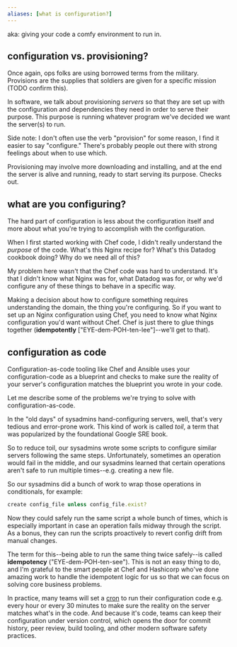 ```yaml
---
aliases: [what is configuration?]
---
```


aka: giving your code a comfy environment to run in.

## configuration vs. provisioning?

Once again, ops folks are using borrowed terms from the military. Provisions are the supplies that soldiers are given for a specific mission (TODO confirm this).

In software, we talk about provisioning *servers* so that they are set up with the configuration and dependencies they need in order to serve their purpose. This purpose is running whatever program we've decided we want the server(s) to run.

Side note: I don't often use the verb "provision" for some reason, I find it easier to say "configure." There's probably people out there with strong feelings about when to use which.

Provisioning may involve more downloading and installing, and at the end the server is alive and running, ready to start serving its purpose. Checks out.

## what are you configuring?

The hard part of configuration is less about the configuration itself and more about what you're trying to accomplish with the configuration.

When I first started working with Chef code, I didn't really understand the *purpose* of the code. What's this Nginx recipe for? What's this Datadog cookbook doing? Why do we need all of this?

My problem here wasn't that the Chef code was hard to understand. It's that I didn't know what Nginx was for, what Datadog was for, or why we'd configure any of these things to behave in a specific way.

Making a decision about how to configure something requires understanding the domain, the thing you're configuring. So if you want to set up an Nginx configuration using Chef, you need to know what Nginx configuration you'd want without Chef. Chef is just there to glue things together (**idempotently** ["EYE-dem-POH-ten-lee"]--we'll get to that).

## configuration as code

Configuration-as-code tooling like Chef and Ansible uses your configuration-code as a blueprint and checks to make sure the reality of your server's configuration matches the blueprint you wrote in your code.

Let me describe some of the problems we're trying to solve with configuration-as-code.

In the "old days" of sysadmins hand-configuring servers, well, that's very tedious and error-prone work. This kind of work is called *toil*, a term that was popularized by the foundational Google SRE book.

So to reduce toil, our sysadmins wrote some scripts to configure similar servers following the same steps. Unfortunately, sometimes an operation would fail in the middle, and our sysadmins learned that certain operations aren't safe to run multiple times--e.g. creating a new file.

So our sysadmins did a bunch of work to wrap those operations in conditionals, for example:

```ruby
create config_file unless config_file.exist?
```

Now they could safely run the same script a whole bunch of times, which is especially important in case an operation fails midway through the script. As a bonus, they can run the scripts proactively to revert config drift from manual changes.

The term for this--being able to run the same thing twice safely--is called **idempotency** ("EYE-dem-POH-ten-see"). This is not an easy thing to do, and I'm grateful to the smart people at Chef and Hashicorp who've done amazing work to handle the idempotent logic for us so that we can focus on solving core business problems.

In practice, many teams will set a [cron](https://en.wikipedia.org/wiki/Cron) to run their configuration code e.g. every hour or every 30 minutes to make sure the reality on the server matches what's in the code. And because it's code, teams can keep their configuration under version control, which opens the door for commit history, peer review, build tooling, and other modern software safety practices.